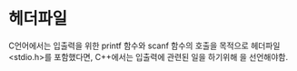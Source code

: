 # 헤더파일
C언어에서는 입출력을 위한 printf 함수와 scanf 함수의 호출을 목적으로 헤더파일 <stdio.h>를 포함했다면, 
C++에서는 입출력에 관련된 일을 하기위해 <iostream>을 선언해야함.
